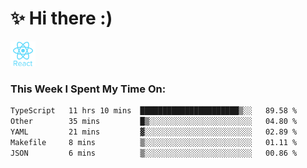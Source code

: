 <h1 align="left">✨ Hi there :)</h1>

  <a href="https://reactjs.org/" target="_blank" rel="noreferrer">   
    <img src="https://raw.githubusercontent.com/devicons/devicon/master/icons/react/react-original-wordmark.svg" alt="react" width="40"     
    height="40"/></a>
 
<h3 align="left">This Week I Spent My Time On:</h3>
<!--START_SECTION:waka-->

```txt
TypeScript   11 hrs 10 mins  ██████████████████████▒░░   89.58 %
Other        35 mins         █▒░░░░░░░░░░░░░░░░░░░░░░░   04.80 %
YAML         21 mins         ▓░░░░░░░░░░░░░░░░░░░░░░░░   02.89 %
Makefile     8 mins          ▒░░░░░░░░░░░░░░░░░░░░░░░░   01.11 %
JSON         6 mins          ▒░░░░░░░░░░░░░░░░░░░░░░░░   00.86 %
```

<!--END_SECTION:waka-->

